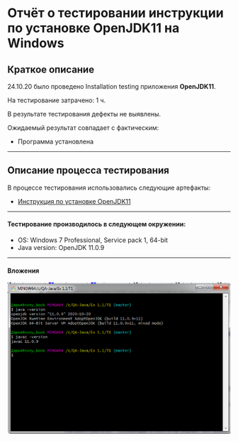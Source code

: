 # Отчёт о тестировании инструкции по установке OpenJDK11 на Windows

## Краткое описание

24.10.20 было проведено Installation testing приложения **OpenJDK11**.

На тестирование затрачено: 1 ч.

В результате тестирования дефекты не выявлены.

Ожидаемый результат совпадает с фактическим:
* Программа установлена

---
## Описание процесса тестирования

В процессе тестирования использовались следующие артефакты:
* [Инструкция по установке OpenJDK11](https://github.com/netology-code/javaqa-homeworks/blob/master/intro/openjdk11-manual.md)

---
#### Тестирование производилось в следующем окружении:
* OS: Windows 7 Professional, Service pack 1, 64-bit
* Java version: OpenJDK 11.0.9

---
#### Вложения
![Screenshot](images/installation.png)